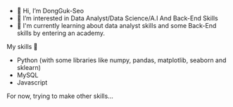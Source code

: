 - 👋 Hi, I’m DongGuk-Seo
- 👀 I’m interested in Data Analyst/Data Science/A.I And Back-End Skills
- 🌱 I'm currently learning about data analyst skills and some Back-End skills by entering an academy.

My skills 🤖
- Python (with some libraries like numpy, pandas, matplotlib, seaborn and sklearn)
- MySQL
- Javascript

For now, trying to make other skills...


<!---
DongGuk-Seo/DongGuk-Seo is a ✨ special ✨ repository because its `README.md` (this file) appears on your GitHub profile.
You can click the Preview link to take a look at your changes.
--->
